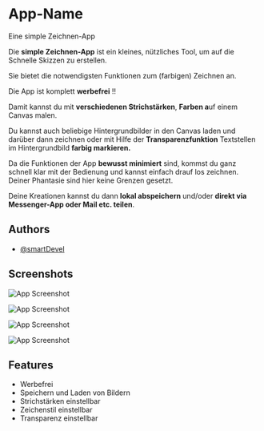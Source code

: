 
# App-Name

Eine simple Zeichnen-App



Die **simple Zeichnen-App** ist ein kleines, nützliches Tool, um auf die Schnelle Skizzen zu erstellen.

Sie bietet die notwendigsten Funktionen zum (farbigen) Zeichnen an.

Die App ist komplett **werbefrei** !!

Damit kannst du mit **verschiedenen Strichstärken**, **Farben a**uf einem Canvas malen.

Du kannst auch beliebige Hintergrundbilder in den Canvas laden und darüber dann zeichnen oder mit Hilfe der **Transparenzfunktion** Textstellen im Hintergrundbild **farbig markieren.**

Da die Funktionen der App **bewusst minimiert** sind, kommst du ganz schnell klar mit der Bedienung und kannst einfach drauf los zeichnen. Deiner Phantasie sind hier keine Grenzen gesetzt.

Deine Kreationen kannst du dann **lokal abspeichern** und/oder **direkt via Messenger-App oder Mail etc. teilen**.
## Authors

- [@smartDevel](https://www.github.com/smartDevel)


## Screenshots

![App Screenshot](https://www.ways4.eu/wp-content/uploads/2022/09/Screenshot-smartphone_04.png)

![App Screenshot](https://www.ways4.eu/wp-content/uploads/2022/09/Screenshot-smartphone_01.png)

![App Screenshot](https://www.ways4.eu/wp-content/uploads/2022/09/Screenshot-smartphone_03.png)

![App Screenshot](https://www.ways4.eu/wp-content/uploads/2022/09/Screenshot-smartphone_02.png)
## Features

- Werbefrei
- Speichern und Laden von Bildern
- Strichstärken einstellbar
- Zeichenstil einstellbar
- Transparenz einstellbar

